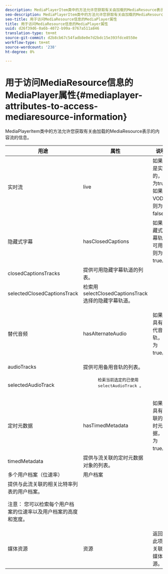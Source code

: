 ```yaml
---
description: MediaPlayerItem类中的方法允许您获取有关由加载的MediaResource表示的内容流的信息。
seo-description: MediaPlayerItem类中的方法允许您获取有关由加载的MediaResource表示的内容流的信息。
seo-title: 用于访问MediaResource信息的MediaPlayer属性
title: 用于访问MediaResource信息的MediaPlayer属性
uuid: d26f39d6-0a6b-4072-b99a-8767a511a846
translation-type: tm+mt
source-git-commit: d2b8cb67c54fadb8e0e7d2bdc15e393fdce8550e
workflow-type: tm+mt
source-wordcount: '238'
ht-degree: 0%

---
```



# 用于访问MediaResource信息的MediaPlayer属性{#mediaplayer-attributes-to-access-mediaresource-information}

MediaPlayerItem类中的方法允许您获取有关由加载的MediaResource表示的内容流的信息。

<table frame="all" colsep="1" rowsep="1" id="table_46225307CA5B4BB1869576E0B9141E38"> 
 <thead> 
  <tr rowsep="1"> 
   <th colname="1" class="entry"> 用途 </th> 
   <th colname="2" class="entry"> 属性 </th> 
   <th colname="3" class="entry"> 说明 </th> 
  </tr> 
 </thead>
 <tbody> 
  <tr rowsep="1"> 
   <td colname="1"> 实时流 </td> 
   <td colname="2"> <span class="codeph"> live  </span> </td> 
   <td colname="3"> 如果流是实时的，则为true;如果为VOD，则为false。 </td> 
  </tr> 
  <tr rowsep="1"> 
   <td colname="1" morerows="2"> 隐藏式字幕 </td> 
   <td colname="2"> <span class="codeph"> hasClosedCaptions  </span> </td> 
   <td colname="3"> 如果隐藏式字幕轨道可用，则为true。 </td> 
  </tr> 
  <tr rowsep="1"> 
   <td colname="2"> <span class="codeph"> closedCaptionsTracks  </span> </td> 
   <td colname="3"> 提供可用隐藏字幕轨道的列表。 </td> 
  </tr> 
  <tr rowsep="1"> 
   <td colname="2"> <span class="codeph"> selectedClosedCaptionsTrack  </span> </td> 
   <td colname="3"> 检索用<span class="codeph"> selectClosedCaptionsTrack </span>选择的隐藏字幕轨道。 </td> 
  </tr> 
  <tr rowsep="1"> 
   <td colname="1" morerows="2"> 替代音频 </td> 
   <td colname="2"> <span class="codeph"> hasAlternateAudio  </span> </td> 
   <td colname="3"> <p>如果流具有替代音轨，则为true。 </p> </td> 
  </tr> 
  <tr rowsep="1"> 
   <td colname="2"> <span class="codeph"> audioTracks  </span> </td> 
   <td colname="3"> 提供可用备用音轨的列表。 </td> 
  </tr> 
  <tr rowsep="1"> 
   <td colname="2"> <span class="codeph"> selectedAudioTrack  </span> </td> 
   <td colname="3"> 
    <pre>
      检索当前选定的已使用 
     <span class="codeph"> selectAudioTrack </span>。 
    </pre> </td> 
  </tr> 
  <tr rowsep="1"> 
   <td colname="1" morerows="1"> 定时元数据 </td> 
   <td colname="2"> <span class="codeph"> hasTimedMetadata  </span> </td> 
   <td colname="3"> 如果流具有关联的定时元数据，则为true。 </td> 
  </tr> 
  <tr rowsep="1"> 
   <td colname="2"> <span class="codeph"> timedMetadata  </span> </td> 
   <td colname="3"> 提供与流关联的定时元数据对象的列表。 </td> 
  </tr> 
  <tr rowsep="1"> 
   <td colname="1" morerows="1"> 多个用户档案（位速率） </td> 
   <td colname="2" morerows="1"> <span class="codeph"> 用户档案  </span> </td> 
   <td colname="3"> </td> 
  </tr> 
  <tr rowsep="1"> 
   <td colname="3"> 提供与此流关联的相关比特率列表的用户档案。 <p>注意： 您可以检索每个用户档案的位速率以及用户档案的高度和宽度。 </p> </td> 
  </tr> 
  <tr rowsep="1"> 
   <td colname="1"> 媒体资源 </td> 
   <td colname="2"> <span class="codeph"> 资源  </span> </td> 
   <td colname="3"> 返回与此项目关联的媒体资源。 </td> 
  </tr> 
 </tbody> 
</table>

